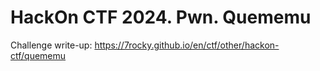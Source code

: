 # HackOn CTF 2024. Pwn. Quememu

Challenge write-up: https://7rocky.github.io/en/ctf/other/hackon-ctf/quememu
